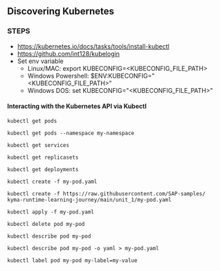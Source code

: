 ## Discovering Kubernetes

### STEPS

- https://kubernetes.io/docs/tasks/tools/install-kubectl
- https://github.com/int128/kubelogin
- Set env variable
  - Linux/MAC: export KUBECONFIG=<KUBECONFIG_FILE_PATH>
  - Windows Powershell: $ENV:KUBECONFIG="<KUBECONFIG_FILE_PATH>"
  - Windows DOS: set KUBECONFIG="<KUBECONFIG_FILE_PATH>"

#### Interacting with the Kubernetes API via Kubectl

```
kubectl get pods
```

```
kubectl get pods --namespace my-namespace
```

```
kubectl get services
```

```
kubectl get replicasets
```

```
kubectl get deployments
```

```
kubectl create -f my-pod.yaml
```

```
kubectl create -f https://raw.githubusercontent.com/SAP-samples/
kyma-runtime-learning-journey/main/unit_1/my-pod.yaml
```

```
kubectl apply -f my-pod.yaml
```

```
kubectl delete pod my-pod
```

```
kubectl describe pod my-pod
```

```
kubectl describe pod my-pod -o yaml > my-pod.yaml
```

```
kubectl label pod my-pod my-label=my-value
```
